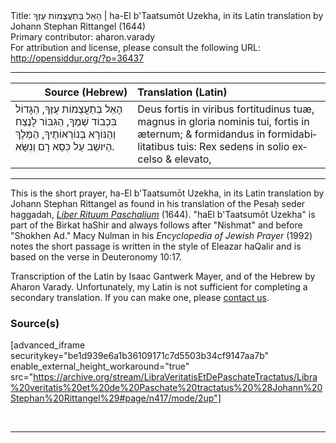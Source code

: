 <html>
<head></head>
<body>
Title: הָאֵל בְּתַעֲצֻמוֹת עֻזֶּךָ | ha-El b'Taatsumōt Uzekha, in its Latin translation by Johann Stephan Rittangel (1644)<br />
Primary contributor: aharon.varady<br />
For attribution and license, please consult the following URL: <a href="http://opensiddur.org/?p=36437">http://opensiddur.org/?p=36437</a>
<p />
<hr />

<table style="margin-left: auto;margin-right: auto;" class="draggable">
<thead><tr><th id="x" style="text-align: right;">Source (Hebrew)</th><th style="text-align: left;">Translation (Latin)</th></tr></thead>
<tbody>
<tr><td style="vertical-align:top;">
<div class="liturgy"><span lang="he">
הָאֵל בְּתַעֲצֻמוֹת עֻזֶּךָ, 
הַגָּדוֹל בִּכְבוֹד שְׁמֶךָ, 
הַגִּבּוֹר לָנֶצַח וְהַנּוֹרָא בְּנוֹרְאוֹתֶיךָ, 
הַמֶּלֶךְ הַיּושֵׁב עַל כִּסֵּא רָם וְנִשָּׂא.
</span></div></td>
 
<td style="vertical-align:top;">
<div class="latin"><span lang="la">
Deus fortis in viribus fortitudinus tuæ, 
magnus in gloria nominis tui, 
fortis in æternum; & formidandus in formidabilitatibus tuis: 
Rex sedens in solio excelso & elevato, 
</div></td></tr>
</tbody></table>

<hr />

This is the short prayer, ha-El b'Taatsumōt Uzekha, in its Latin translation by Johann Stephan Rittangel as found in his translation of the Pesaḥ seder haggadah, <em><a href="/?p=19649">Liber Rituum Paschalium</a></em> (1644). "haEl b'Taatsumōt Uzekha" is part of the Birkat haShir and always follows after "Nishmat" and before "Shokhen Ad." Macy Nulman in his <em>Encyclopedia of Jewish Prayer</em> (1992) notes the short passage is written in the style of Eleazar haQalir and is based on the verse in Deuteronomy 10:17.

Transcription of the Latin by Isaac Gantwerk Mayer, and of the Hebrew by Aharon Varady. Unfortunately, my Latin is not sufficient for completing a secondary translation. If you can make one, please <a href="/contact/">contact us</a>.


<h3>Source(s)</h3>

[advanced_iframe securitykey="be1d939e6a1b36109171c7d5503b34cf9147aa7b" enable_external_height_workaround="true" src="https://archive.org/stream/LibraVeritatisEtDePaschateTractatus/Libra%20veritatis%20et%20de%20Paschate%20tractatus%20%28Johann%20Stephan%20Rittangel%29#page/n417/mode/2up"]

&nbsp;

<hr />

&nbsp;
</body>
</html>